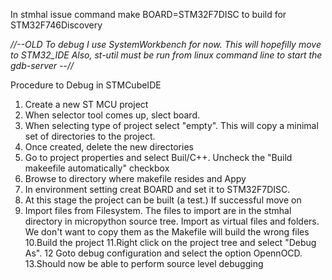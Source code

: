 In stmhal issue command  make BOARD=STM32F7DISC to build for STM32F746Discovery 

*//--OLD
To debug I use SystemWorkbench for now. This will hopefilly move to STM32_IDE
Also, st-util must be run from linux command line to start the gdb-server 
--//*

Procedure to Debug in STMCubeIDE

1. Create a new ST MCU project
2. When selector tool comes up, slect board.
3. When selecting type of project select "empty". This will copy a minimal set of directories to the project.
4. Once created, delete the new directories
5. Go to project properties and select Buil/C++. Uncheck the "Build makeefile automatically" checkbox
6. Browse to directory where makefile resides and Appy
7. In environment setting creat BOARD and set it to STM32F7DISC.
8. At this stage the project can be built (a test.) If successful move on
9. Import files from Filesystem. The files to import are in the stmhal directory in micropython source tree. Import as virtual files and      folders. We don't want to copy them as the Makefile will build the wrong files
10.Build the project
11.Right click on the project tree and select "Debug As".
12 Goto debug configuration and select the option OpennOCD.
13.Should now be able to perform source level debugging
